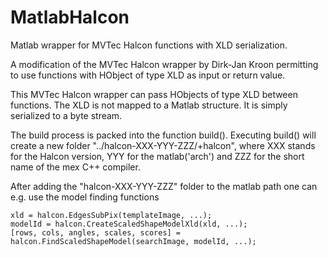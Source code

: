 # MatlabHalcon
Matlab wrapper for MVTec Halcon functions with XLD serialization.

A modification of the MVTec Halcon wrapper by Dirk-Jan Kroon permitting to use functions with HObject of type XLD as input or return value.

This MVTec Halcon wrapper can pass HObjects of type XLD between functions. The XLD is not mapped to a Matlab structure. It is simply serialized to a byte stream.

The build process is packed into the function build(). Executing build() will create a new folder "../halcon-XXX-YYY-ZZZ/+halcon", where XXX stands for the Halcon version, YYY for the matlab('arch') and ZZZ for the short name of the mex C++ compiler.

After adding the "halcon-XXX-YYY-ZZZ" folder to the matlab path one can e.g. use the model finding functions
```
xld = halcon.EdgesSubPix(templateImage, ...);
modelId = halcon.CreateScaledShapeModelXld(xld, ...);
[rows, cols, angles, scales, scores] = halcon.FindScaledShapeModel(searchImage, modelId, ...);
```

